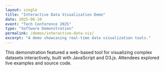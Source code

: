 ```yaml
---
layout: single
title: "Interactive Data Visualization Demo"
date: 2025-06-10
event: "Tech Conference 2025"
type: "Software Demonstration"
permalink: /demos/interactive-data-viz/
excerpt: "A demo showcasing real-time data visualization tools."
---
```

This demonstration featured a web-based tool for visualizing complex datasets interactively, built with JavaScript and D3.js. Attendees explored live examples and source code.
